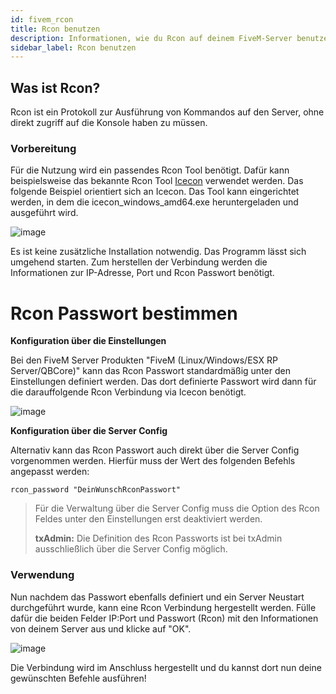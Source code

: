 ```yaml
---
id: fivem_rcon
title: Rcon benutzen
description: Informationen, wie du Rcon auf deinem FiveM-Server benutzen kannst, um Befehle an den Server zu senden - ZAP-Hosting.com Dokumentationen
sidebar_label: Rcon benutzen
---
```



## Was ist Rcon?

Rcon ist ein Protokoll zur Ausführung von Kommandos auf den Server, ohne direkt zugriff auf die Konsole haben zu müssen.

### Vorbereitung

Für die Nutzung wird ein passendes Rcon Tool benötigt. Dafür kann beispielsweise das bekannte Rcon Tool [Icecon](https://github.com/icedream/icecon/releases) verwendet werden. Das folgende Beispiel orientiert sich an Icecon. Das Tool kann eingerichtet werden, in dem die icecon_windows_amd64.exe heruntergeladen und ausgeführt wird. 

![image](https://user-images.githubusercontent.com/13604413/159168520-9b0e166a-9ae9-47ef-8121-733b447092e0.png)

Es ist keine zusätzliche Installation notwendig. Das Programm lässt sich umgehend starten. Zum herstellen der Verbindung werden die Informationen zur IP-Adresse, Port und Rcon Passwort benötigt. 

# Rcon Passwort bestimmen

**Konfiguration über die Einstellungen**

Bei den FiveM Server Produkten "FiveM (Linux/Windows/ESX RP Server/QBCore)" kann das Rcon Passwort standardmäßig unter den Einstellungen definiert werden. Das dort definierte Passwort wird dann für die darauffolgende Rcon Verbindung via Icecon benötigt.

![image](https://user-images.githubusercontent.com/26007280/190450001-6ee350eb-9744-454a-bd6e-44e40cb285e5.png)


**Konfiguration über die Server Config**

Alternativ kann das Rcon Passwort auch direkt über die Server Config vorgenommen werden. Hierfür muss der Wert des folgenden Befehls angepasst werden:
```
rcon_password "DeinWunschRconPasswort"
```
> Für die Verwaltung über die Server Config muss die Option des Rcon Feldes unter den Einstellungen erst deaktiviert werden. 
> 
> **txAdmin:** Die Definition des Rcon Passworts ist bei txAdmin ausschließlich über die Server Config möglich. 

### Verwendung

Nun nachdem das Passwort ebenfalls definiert und ein Server Neustart durchgeführt wurde, kann eine Rcon Verbindung hergestellt werden. Fülle dafür die beiden Felder IP:Port und Passwort (Rcon) mit den Informationen von deinem Server aus und klicke auf "OK". 

![image](https://user-images.githubusercontent.com/13604413/159168532-0b80c7c5-16e0-4a3b-8b06-907c2846f5d4.png)

Die Verbindung wird im Anschluss hergestellt und du kannst dort nun deine gewünschten Befehle ausführen!
